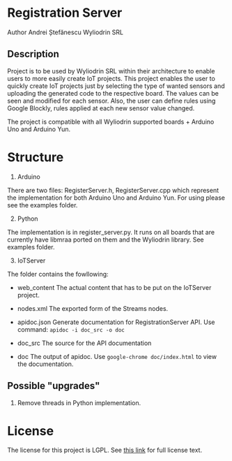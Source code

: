 Registration Server
===================

Author Andrei Ștefănescu
Wyliodrin SRL


Description
-----------

Project is to be used by Wyliodrin SRL within their architecture to enable users to more easily create IoT projects.
This project enables the user to quickly create IoT projects just
by selecting the type of wanted sensors and uploading the generated
code to the respective board. The values can be seen and modified for
each sensor. Also, the user can define rules using Google Blockly, rules
applied at each new sensor value changed.

The project is compatible with all Wyliodrin supported boards + Arduino Uno
and Arduino Yun.




Structure
=========

1. Arduino

There are two files: RegisterServer.h, RegisterServer.cpp which represent the implementation for both Arduino Uno and Arduino Yun. For
using please see the examples folder.

2. Python

The implementation is in register_server.py. It runs on all boards that are currently have libmraa ported on them and the Wyliodrin library. See examples folder.

3. IoTServer

The folder contains the fowllowing:

* web_content
The actual content that has to be put on the IoTServer project.

* nodes.xml
The exported form of the Streams nodes.

* apidoc.json
Generate documentation for RegistrationServer API. Use command:
`apidoc -i doc_src -o doc`

* doc_src
The source for the API documentation

* doc
The output of apidoc. Use `google-chrome doc/index.html` to view the documentation.


Possible "upgrades"
--------------------

1. Remove threads in Python implementation.

License
========

The license for this project is LGPL. See [this link](http://www.gnu.org/licenses/old-licenses/lgpl-2.1.en.html) for full license text.